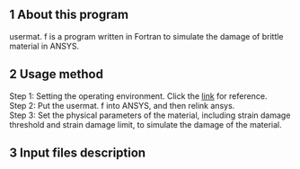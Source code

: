## 1 About this program
usermat. f is a program written in Fortran to simulate the damage of brittle material in ANSYS.
## 2 Usage method
Step 1: Setting the operating environment. Click the [link](URL "https://www.bilibili.com/read/cv10433898?from=search&spm_id_from=333.337.0.0") for reference.   
Step 2: Put the usermat. f into ANSYS, and then relink ansys.    
Step 3: Set the physical parameters of the material, including strain damage threshold and strain damage limit, to simulate the damage of the material.
## 3 Input files description
